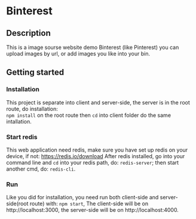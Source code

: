 # Binterest
## Description
This is a image sourse website demo Binterest (like Pinterest) you can upload images by url, or add images you like into your bin. 
## Getting started
### Installation
This project is separate into client and server-side, the server is in the root route, do installation:  
`npm install` on the root route then `cd` into client folder do the same intallation. 
### Start redis
This web application need redis, make sure you have set up redis on your device, if not: https://redis.io/download
After redis installed, go into your command line and `cd` into your redis path, do: `redis-server`; then start another cmd, do: `redis-cli`. 
### Run
Like you did for installation, you need run both client-side and server-side(root route) with:
`npm start`,
The client-side will be on http://localhost:3000, the server-side will be on http://localhost:4000.
